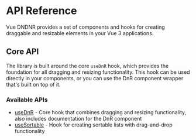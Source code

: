 # API Reference

Vue DNDNR provides a set of components and hooks for creating draggable and resizable elements in your Vue 3 applications.

## Core API

The library is built around the core `useDnR` hook, which provides the foundation for all dragging and resizing functionality. This hook can be used directly in your components, or you can use the DnR component wrapper that's built on top of it.

### Available APIs

- [useDnR](/api/use-dnr) - Core hook that combines dragging and resizing functionality, also includes documentation for the DnR component
- [useSortable](/api/use-sortable) - Hook for creating sortable lists with drag-and-drop functionality
